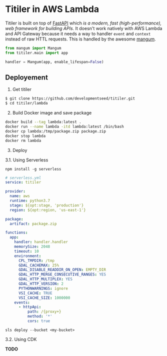 
# Titiler in AWS Lambda

Titiler is built on top of [FastAPI](https://github.com/tiangolo/fastapi) which *is a modern, fast (high-performance), web framework for building APIs*. It doesn't work natively with AWS Lambda and API Gateway because it needs a way to handler `event` and `context` instead of raw HTTL requests. This is handled by the awesome [mangum](https://github.com/erm/mangum).


```python
from mangum import Mangum
from titiler.main import app

handler = Mangum(app, enable_lifespan=False)
```

## Deployement

1. Get titiler

```bash
$ git clone https://github.com/developmentseed/titiler.git
$ cd titiler/lambda
```

2. Build Docker image and save package

```bash
docker build --tag lambda:latest .
docker run --name lambda -itd lambda:latest /bin/bash
docker cp lambda:/tmp/package.zip package.zip
docker stop lambda
docker rm lambda
```

3. Deploy

3.1. Using Serverless

`npm install -g serverless`

```yml
# serverless.yml
service: titiler

provider:
  name: aws
  runtime: python3.7
  stage: ${opt:stage, 'production'}
  region: ${opt:region, 'us-east-1'}

package:
  artifact: package.zip

functions:
  app:
    handler: handler.handler
    memorySize: 2048
    timeout: 10
    environment:
      CPL_TMPDIR: /tmp
      GDAL_CACHEMAX: 25%
      GDAL_DISABLE_READDIR_ON_OPEN: EMPTY_DIR
      GDAL_HTTP_MERGE_CONSECUTIVE_RANGES: YES
      GDAL_HTTP_MULTIPLEX: YES
      GDAL_HTTP_VERSION: 2
      PYTHONWARNINGS: ignore
      VSI_CACHE: TRUE
      VSI_CACHE_SIZE: 1000000
    events:
      - httpApi:
          path: /{proxy+}
          method: '*'
          cors: true
```

`sls deploy --bucket <my-bucket>`

3.2. Using CDK
    
**TODO**
